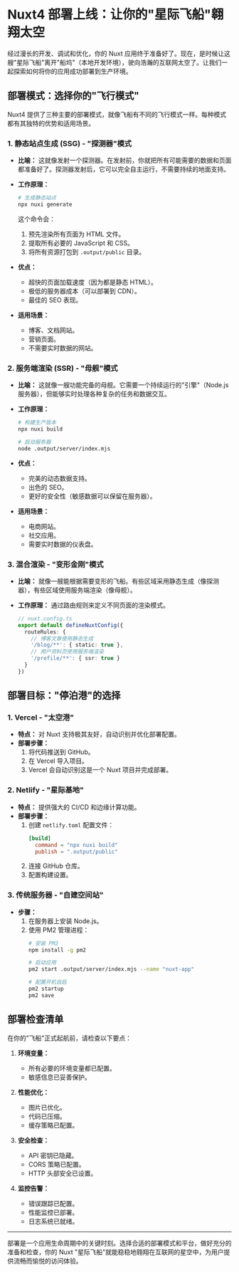 # Nuxt4 部署上线：让你的"星际飞船"翱翔太空

经过漫长的开发、调试和优化，你的 Nuxt 应用终于准备好了。现在，是时候让这艘"星际飞船"离开"船坞"（本地开发环境），驶向浩瀚的互联网太空了。让我们一起探索如何将你的应用成功部署到生产环境。

## 部署模式：选择你的"飞行模式"

Nuxt4 提供了三种主要的部署模式，就像飞船有不同的飞行模式一样。每种模式都有其独特的优势和适用场景。

### 1. 静态站点生成 (SSG) - "探测器"模式

*   **比喻：** 这就像发射一个探测器。在发射前，你就把所有可能需要的数据和页面都准备好了。探测器发射后，它可以完全自主运行，不需要持续的地面支持。

*   **工作原理：**
    ```bash
    # 生成静态站点
    npx nuxi generate
    ```
    这个命令会：
    1.  预先渲染所有页面为 HTML 文件。
    2.  提取所有必要的 JavaScript 和 CSS。
    3.  将所有资源打包到 `.output/public` 目录。

*   **优点：**
    *   超快的页面加载速度（因为都是静态 HTML）。
    *   极低的服务器成本（可以部署到 CDN）。
    *   最佳的 SEO 表现。

*   **适用场景：**
    *   博客、文档网站。
    *   营销页面。
    *   不需要实时数据的网站。

### 2. 服务端渲染 (SSR) - "母舰"模式

*   **比喻：** 这就像一艘功能完备的母舰。它需要一个持续运行的"引擎"（Node.js 服务器），但能够实时处理各种复杂的任务和数据交互。

*   **工作原理：**
    ```bash
    # 构建生产版本
    npx nuxi build
    
    # 启动服务器
    node .output/server/index.mjs
    ```

*   **优点：**
    *   完美的动态数据支持。
    *   出色的 SEO。
    *   更好的安全性（敏感数据可以保留在服务器）。

*   **适用场景：**
    *   电商网站。
    *   社交应用。
    *   需要实时数据的仪表盘。

### 3. 混合渲染 - "变形金刚"模式

*   **比喻：** 就像一艘能根据需要变形的飞船。有些区域采用静态生成（像探测器），有些区域使用服务端渲染（像母舰）。

*   **工作原理：** 通过路由规则来定义不同页面的渲染模式。

    ```typescript
    // nuxt.config.ts
    export default defineNuxtConfig({
      routeRules: {
        // 博客文章使用静态生成
        '/blog/**': { static: true },
        // 用户资料页使用服务端渲染
        '/profile/**': { ssr: true }
      }
    })
    ```

## 部署目标："停泊港"的选择

### 1. Vercel - "太空港"

*   **特点：** 对 Nuxt 支持极其友好，自动识别并优化部署配置。
*   **部署步骤：**
    1.  将代码推送到 GitHub。
    2.  在 Vercel 导入项目。
    3.  Vercel 会自动识别这是一个 Nuxt 项目并完成部署。

### 2. Netlify - "星际基地"

*   **特点：** 提供强大的 CI/CD 和边缘计算功能。
*   **部署步骤：**
    1.  创建 `netlify.toml` 配置文件：
        ```toml
        [build]
          command = "npx nuxi build"
          publish = ".output/public"
        ```
    2.  连接 GitHub 仓库。
    3.  配置构建设置。

### 3. 传统服务器 - "自建空间站"

*   **步骤：**
    1.  在服务器上安装 Node.js。
    2.  使用 PM2 管理进程：
        ```bash
        # 安装 PM2
        npm install -g pm2
        
        # 启动应用
        pm2 start .output/server/index.mjs --name "nuxt-app"
        
        # 配置开机自启
        pm2 startup
        pm2 save
        ```

## 部署检查清单

在你的"飞船"正式起航前，请检查以下要点：

1.  **环境变量：**
    *   所有必要的环境变量都已配置。
    *   敏感信息已妥善保护。

2.  **性能优化：**
    *   图片已优化。
    *   代码已压缩。
    *   缓存策略已配置。

3.  **安全检查：**
    *   API 密钥已隐藏。
    *   CORS 策略已配置。
    *   HTTP 头部安全已设置。

4.  **监控告警：**
    *   错误跟踪已配置。
    *   性能监控已部署。
    *   日志系统已就绪。

---

部署是一个应用生命周期中的关键时刻。选择合适的部署模式和平台，做好充分的准备和检查，你的 Nuxt "星际飞船"就能稳稳地翱翔在互联网的星空中，为用户提供流畅而愉悦的访问体验。